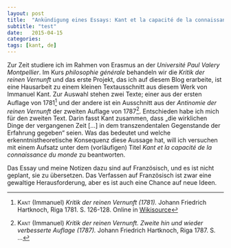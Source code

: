 ```yaml
---
layout: post
title:  "Ankündigung eines Essays: Kant et la capacité de la connaissance du monde"
subtitle: "test"
date:   2015-04-15
categories:
tags: [kant, de]
---
```


Zur Zeit studiere ich im Rahmen von Erasmus an der *Université Paul Valery Montpellier*. Im Kurs *philosophie générale* behandeln wir die *Kritik der reinen Vernunft* und das erste Projekt, das ich auf diesem Blog erarbeite, ist eine Hausarbeit zu einem kleinen Textausschnitt aus diesem Werk von Immanuel Kant. Zur Auswahl stehen zwei Texte; einer aus der ersten Auflage von 1781[^1] und der andere ist ein Ausschnitt aus der *Antinomie der reinen Vernunft* der zweiten Auflage von 1787[^2]. Entschieden habe ich mich für den zweiten Text. Darin fasst Kant zusammen, dass „die wirklichen Dinge der vergangenen Zeit […] in dem transzendentalen Gegenstande der Erfahrung gegeben“ seien. Was das bedeutet und welche erkenntnistheoretische Konsequenz diese Aussage hat, will ich versuchen mit einem Aufsatz unter dem (vorläufigen) Titel *Kant et la capacité de la connaissance du monde* zu beantworten.

Das Essay und meine Notizen dazu sind auf Französisch, und es ist nicht geplant, sie zu übersetzen. Das Verfassen auf Französisch ist zwar eine gewaltige Herausforderung, aber es ist auch eine Chance auf neue Ideen.

[^1]: <span style="font-variant: small-caps">Kant</span> (Immanuel) *Kritik der reinen Vernunft (1781).* Johann Friedrich Hartknoch, Riga 1781. S. 126-128.
    Online in [Wikisource](http://de.wikisource.org/wiki/Critik_der_reinen_Vernunft_%281781%29)  
    
[^2]: <span style="font-variant: small-caps">Kant</span> (Immanuel) *Kritik der reinen Vernunft. Zweite hin und wieder verbesserte Auflage (1787).* Johann Friedrich Hartknoch, Riga 1787. S. ...